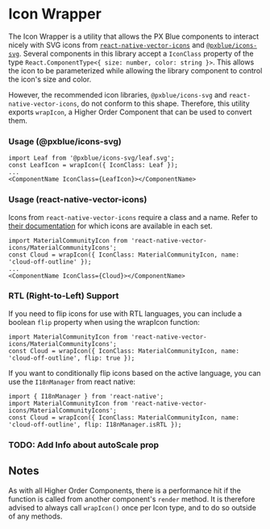# Icon Wrapper

The Icon Wrapper is a utility that allows the PX Blue components to interact nicely with SVG icons from [`react-native-vector-icons`](https://www.npmjs.com/package/react-native-vector-icons) and [`@pxblue/icons-svg`](https://www.npmjs.com/package/@pxblue/icons-svg). Several components in this library accept a `IconClass` property of the type `React.ComponentType<{ size: number, color: string }>`. This allows the icon to be parameterized while allowing the library component to control the icon's size and color.

However, the recommended icon libraries, `@pxblue/icons-svg` and `react-native-vector-icons`, do not conform to this shape. Therefore, this utility exports `wrapIcon`, a Higher Order Component that can be used to convert them.

### Usage (@pxblue/icons-svg)

```tsx
import Leaf from '@pxblue/icons-svg/leaf.svg';
const LeafIcon = wrapIcon({ IconClass: Leaf });
...
<ComponentName IconClass={LeafIcon}></ComponentName>
```

### Usage (react-native-vector-icons)

Icons from `react-native-vector-icons` require a class and a name. Refer to [their documentation](https://github.com/oblador/react-native-vector-icons) for which icons are available in each set.

```tsx
import MaterialCommunityIcon from 'react-native-vector-icons/MaterialCommunityIcons';
const Cloud = wrapIcon({ IconClass: MaterialCommunityIcon, name: 'cloud-off-outline' });
...
<ComponentName IconClass={Cloud}></ComponentName>
```

### RTL (Right-to-Left) Support

If you need to flip icons for use with RTL languages, you can include a boolean `flip` property when using the wrapIcon function:

```tsx
import MaterialCommunityIcon from 'react-native-vector-icons/MaterialCommunityIcons';
const Cloud = wrapIcon({ IconClass: MaterialCommunityIcon, name: 'cloud-off-outline', flip: true });
```

If you want to conditionally flip icons based on the active language, you can use the `I18nManager` from react native:

```tsx
import { I18nManager } from 'react-native';
import MaterialCommunityIcon from 'react-native-vector-icons/MaterialCommunityIcons';
const Cloud = wrapIcon({ IconClass: MaterialCommunityIcon, name: 'cloud-off-outline', flip: I18nManager.isRTL });
```

### TODO: Add Info about autoScale prop

## Notes

As with all Higher Order Components, there is a performance hit if the function is called from another component's `render` method. It is therefore advised to always call `wrapIcon()` once per Icon type, and to do so outside of any methods.
